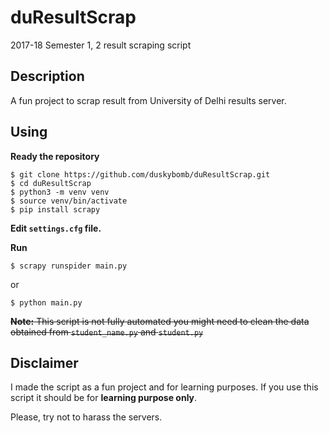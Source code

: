 # duResultScrap
2017-18 Semester 1, 2 result scraping script 

## Description
A fun project to scrap result from University of Delhi results server.

## Using

**Ready the repository**
```
$ git clone https://github.com/duskybomb/duResultScrap.git
$ cd duResultScrap
$ python3 -m venv venv
$ source venv/bin/activate
$ pip install scrapy
```

**Edit `settings.cfg` file.**

**Run**
```
$ scrapy runspider main.py
```
or
```
$ python main.py
```

<strike> **Note:** This script is not fully automated you might need to clean the data obtained from `student_name.py` and `student.py` </strike>

## Disclaimer
I made the script as a fun project and for learning purposes. If you use this script it should be for **learning purpose only**. 

Please, try not to harass the servers.
